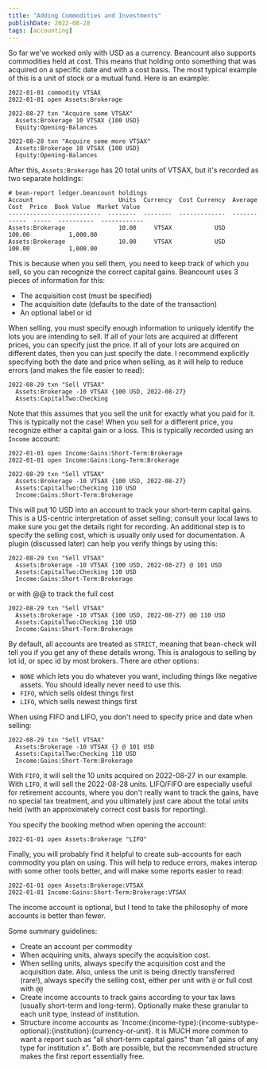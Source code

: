 ```yaml
---
title: "Adding Commodities and Investments"
publishDate: 2022-08-28
tags: [accounting]
---
```


So far we've worked only with USD as a currency.  Beancount also supports commodities held at cost.  This means that holding onto something that was acquired on a specific date and with a cost basis.  The most typical example of this is a unit of stock or a mutual fund.  Here is an example:

```
2022-01-01 commodity VTSAX
2022-01-01 open Assets:Brokerage

2022-08-27 txn "Acquire some VTSAX"
  Assets:Brokerage 10 VTSAX {100 USD}
  Equity:Opening-Balances

2022-08-28 txn "Acquire some more VTSAX"
  Assets:Brokerage 10 VTSAX {100 USD}
  Equity:Opening-Balances
```

After this, `Assets:Brokerage` has 20 total units of VTSAX, but it's recorded as two separate holdings:

```
# bean-report ledger.beancount holdings
Account                        Units  Currency  Cost Currency  Average Cost  Price  Book Value  Market Value
--------------------------  --------  --------  -------------  ------------  -----  ----------  ------------
Assets:Brokerage               10.00     VTSAX            USD        100.00           1,000.00
Assets:Brokerage               10.00     VTSAX            USD        100.00           1,000.00
```

This is because when you sell them, you need to keep track of which you sell, so you can recognize the correct capital gains.  Beancount uses 3 pieces of information for this:

* The acquisition cost (must be specified)
* The acquisition date (defaults to the date of the transaction)
* An optional label or id

When selling, you must specify enough information to uniquely identify the lots you are intending to sell.  If all of your lots are acquired at different prices, you can specify just the price.  If all of your lots are acquired on different dates, then you can just specify the date.  I recommend explicitly specifying both the date and price when selling, as it will help to reduce errors (and makes the file easier to read):

```
2022-08-29 txn "Sell VTSAX"
  Assets:Brokerage -10 VTSAX {100 USD, 2022-08-27}
  Assets:CapitalTwo:Checking
```

Note that this assumes that you sell the unit for exactly what you paid for it.  This is typically not the case!  When you sell for a different price, you recognize either a capital gain or a loss.  This is typically recorded using an `Income` account:

```
2022-01-01 open Income:Gains:Short-Term:Brokerage
2022-01-01 open Income:Gains:Long-Term:Brokerage

2022-08-29 txn "Sell VTSAX"
  Assets:Brokerage -10 VTSAX {100 USD, 2022-08-27}
  Assets:CapitalTwo:Checking 110 USD
  Income:Gains:Short-Term:Brokerage
```

This will put 10 USD into an account to track your short-term capital gains.  This is a US-centric interpretation of asset selling; consult your local laws to make sure you get the details right for recording.  An additional step is to specify the selling cost, which is usually only used for documentation.  A plugin (discussed later) can help you verify things by using this:

```
2022-08-29 txn "Sell VTSAX"
  Assets:Brokerage -10 VTSAX {100 USD, 2022-08-27} @ 101 USD
  Assets:CapitalTwo:Checking 110 USD
  Income:Gains:Short-Term:Brokerage
```

or with @@ to track the full cost

```
2022-08-29 txn "Sell VTSAX"
  Assets:Brokerage -10 VTSAX {100 USD, 2022-08-27} @@ 110 USD
  Assets:CapitalTwo:Checking 110 USD
  Income:Gains:Short-Term:Brokerage
```

By default, all accounts are treated as `STRICT`, meaning that bean-check will tell you if you get any of these details wrong.  This is analogous to selling by lot id, or spec id by most brokers.  There are other options:

* `NONE` which lets you do whatever you want, including things like negative assets.  You should ideally never need to use this.
* `FIFO`, which sells oldest things first
* `LIFO`, which sells newest things first

When using FIFO and LIFO, you don't need to specify price and date when selling:

```
2022-08-29 txn "Sell VTSAX"
  Assets:Brokerage -10 VTSAX {} @ 101 USD
  Assets:CapitalTwo:Checking 110 USD
  Income:Gains:Short-Term:Brokerage
```

With `FIFO`, it will sell the 10 units acquired on 2022-08-27 in our example. With `LIFO`, it will sell the 2022-08-28 units.  LIFO/FIFO are especially useful for retirement accounts, where you don't really want to track the gains, have no special tax treatment, and you ultimately just care about the total units held (with an approximately correct cost basis for reporting).

You specify the booking method when opening the account:

```
2022-01-01 open Assets:Brokerage "LIFO"
```

Finally, you will probably find it helpful to create sub-accounts for each commodity you plan on using.  This will help to reduce errors, makes interop with some other tools better, and will make some reports easier to read:

```
2022-01-01 open Assets:Brokerage:VTSAX
2022-01-01 Income:Gains:Short-Term:Brokerage:VTSAX
```

The income account is optional, but I tend to take the philosophy of more accounts is better than fewer.

Some summary guidelines:

* Create an account per commodity
* When acquiring units, always specify the acquisition cost.
* When selling units, always specify the acquisition cost and the acquisition date.  Also, unless the unit is being directly transferred (rare!), always specify the selling cost, either per unit with `@` or full cost with `@@`
* Create income accounts to track gains according to your tax laws (usually short-term and long-term).  Optionally make these granular to each unit type, instead of institution.
* Structure income accounts as `Income:{income-type}:{income-subtype-optional}:{institution}:{currency-or-unit}.  It is MUCH more common to want a report such as "all short-term capital gains" than "all gains of any type for institution x".  Both are possible, but the recommended structure makes the first report essentially free.
